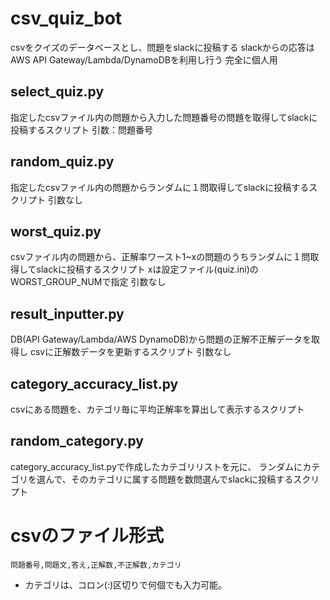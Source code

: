 # csv_quiz_bot

csvをクイズのデータベースとし、問題をslackに投稿する
slackからの応答はAWS API Gateway/Lambda/DynamoDBを利用し行う
完全に個人用

## select_quiz.py

指定したcsvファイル内の問題から入力した問題番号の問題を取得してslackに投稿するスクリプト
引数：問題番号


## random_quiz.py

指定したcsvファイル内の問題からランダムに１問取得してslackに投稿するスクリプト
引数なし

## worst_quiz.py

csvファイル内の問題から、正解率ワースト1~xの問題のうちランダムに１問取得してslackに投稿するスクリプト
xは設定ファイル(quiz.ini)のWORST_GROUP_NUMで指定
引数なし

## result_inputter.py

DB(API Gateway/Lambda/AWS DynamoDB)から問題の正解不正解データを取得し
csvに正解数データを更新するスクリプト
引数なし

## category_accuracy_list.py

csvにある問題を、カテゴリ毎に平均正解率を算出して表示するスクリプト

## random_category.py

category_accuracy_list.pyで作成したカテゴリリストを元に、
ランダムにカテゴリを選んで、そのカテゴリに属する問題を数問選んでslackに投稿するスクリプト

# csvのファイル形式

```
問題番号,問題文,答え,正解数,不正解数,カテゴリ
```

- カテゴリは、コロン(:)区切りで何個でも入力可能。
